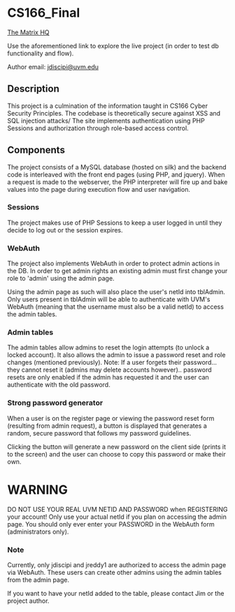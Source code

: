 # CS166_Final
[The Matrix HQ](https://jdiscipi.w3.uvm.edu/cs166/live)

Use the aforementioned link to explore the live project (in order to test db functionality and flow).

Author email: jdiscipi@uvm.edu

## Description
This project is a culmination of the information taught in CS166 Cyber Security Principles. The codebase is theoretically secure against XSS and SQL injection attacks/
The site implements authentication using PHP Sessions and authorization through role-based access control.

## Components
The project consists of a MySQL database (hosted on silk) and the backend code is interleaved with the front end pages (using PHP, and jquery). 
When a request is made to the webserver, the PHP interpreter will fire up and bake values into the page during execution flow and user navigation.

### Sessions
The project makes use of PHP Sessions to keep a user logged in until they decide to log out or the session expires.

### WebAuth
The project also implements WebAuth in order to protect admin actions in the DB. In order to get admin rights an existing admin must first change your role to 'admin' using the admin page.

Using the admin page as such will also place the user's netId into tblAdmin. Only users present in tblAdmin will be able to authenticate with UVM's WebAuth (meaning that the username must also be a valid netId) to access the admin tables.

### Admin tables
The admin tables allow admins to reset the login attempts (to unlock a locked account). It also allows the admin to issue a password reset and role changes (mentioned previously). Note: If a user forgets their password... they cannot reset it (admins may delete accounts however).. password resets are only enabled if the admin has requested it and the user can authenticate with the old password.

### Strong password generator
When a user is on the register page or viewing the password reset form (resulting from admin request), a button is displayed that generates a random, secure password that follows my password guidelines. 

Clicking the button will generate a new password on the client side (prints it to the screen) and the user can choose to copy this password or make their own.


# WARNING
DO NOT USE YOUR REAL UVM NETID AND PASSWORD when REGISTERING your account!
Only use your actual netId if you plan on accessing the admin page.
You should only ever enter your PASSWORD in the WebAuth form (administrators only).

### Note
Currently, only jdiscipi and jreddy1 are authorized to access the admin page via WebAuth.
These users can create other admins using the admin tables from the admin page. 

If you want to have your netId added to the table, please contact Jim or the project author.
